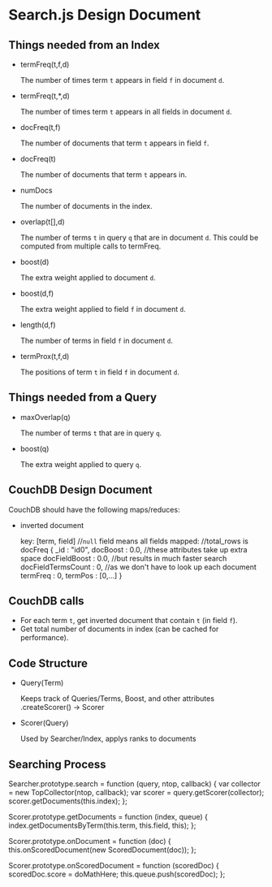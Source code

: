 # Search.js Design Document

## Things needed from an Index

*	termFreq(t,f,d)

	The number of times term `t` appears in field `f` in document `d`.

*	termFreq(t,*,d)

	The number of times term `t` appears in all fields in document `d`.
	
*	docFreq(t,f)

	The number of documents that term `t` appears in field `f`.

*	docFreq(t)

	The number of documents that term `t` appears in.

*	numDocs

	The number of documents in the index.

*	overlap(t[],d)

	The number of terms `t` in query `q` that are in document `d`.
	This could be computed from multiple calls to termFreq.

*	boost(d)

	The extra weight applied to document `d`.
	
*	boost(d,f)

	The extra weight applied to field `f` in document `d`.

*	length(d,f)

	The number of terms in field `f` in document `d`.
	
*	termProx(t,f,d)

	The positions of term `t` in field `f` in document `d`.

## Things needed from a Query

*	maxOverlap(q)

	The number of terms `t` that are in query `q`.

*	boost(q)

	The extra weight applied to query `q`.

## CouchDB Design Document

CouchDB should have the following maps/reduces:

*	inverted document

	key: [term, field]  //`null` field means all fields
	mapped:
		//total_rows is docFreq
		{
			_id : "id0",
			docBoost : 0.0,         //these attributes take up extra space
			docFieldBoost : 0.0,    //but results in much faster search
			docFieldTermsCount : 0, //as we don't have to look up each document
			termFreq : 0,
			termPos : [0,...]
		}

## CouchDB calls

*	For each term `t`, get inverted document that contain `t` (in field `f`).
*	Get total number of documents in index (can be cached for performance).

## Code Structure

*	Query(Term)
	
	Keeps track of Queries/Terms, Boost, and other attributes
	.createScorer() -> Scorer

*	Scorer(Query)
	
	Used by Searcher/Index, applys ranks to documents
	
## Searching Process

Searcher.prototype.search = function (query, ntop, callback) {
	var collector = new TopCollector(ntop, callback);
	var scorer = query.getScorer(collector);
	scorer.getDocuments(this.index);
};

Scorer.prototype.getDocuments = function (index, queue) {
	index.getDocumentsByTerm(this.term, this.field, this);
};

Scorer.prototype.onDocument = function (doc) {
	this.onScoredDocument(new ScoredDocument(doc));
};

Scorer.prototype.onScoredDocument = function (scoredDoc) {
	scoredDoc.score = doMathHere;
	this.queue.push(scoredDoc);
};